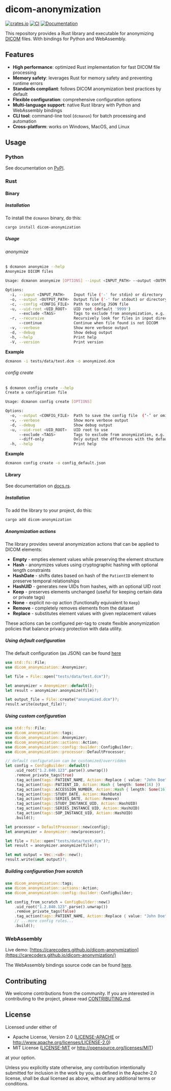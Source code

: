 # dicom-anonymization

[![crates.io](https://img.shields.io/crates/v/dicom-anonymization.svg)](https://crates.io/crates/dicom-anonymization)
[![CI](https://github.com/carecoders/dicom-anonymization/actions/workflows/ci.yml/badge.svg)](https://github.com/carecoders/dicom-anonymization/actions/workflows/ci.yml)
[![Documentation](https://docs.rs/dicom-anonymization/badge.svg)](https://docs.rs/dicom-anonymization)

This repository provides a Rust library and executable for anonymizing [DICOM](https://dicomstandard.org/) files.
With bindings for Python and WebAssembly.

## Features

- **High performance**: optimized Rust implementation for fast DICOM file processing
- **Memory safety**: leverages Rust for memory safety and preventing runtime errors
- **Standards compliant**: follows DICOM anonymization best practices by default
- **Flexible configuration**: comprehensive configuration options
- **Multi-language support**: native Rust library with Python and WebAssembly bindings
- **CLI tool**: command-line tool (`dcmanon`) for batch processing and automation
- **Cross-platform**: works on Windows, MacOS, and Linux

## Usage

### Python

See documentation on [PyPI](https://pypi.org/project/dcmanon).

### Rust

#### Binary

##### Installation

To install the `dcmanon` binary, do this:

```bash
cargo install dicom-anonymization
```

##### Usage

###### anonymize

```bash
$ dcmanon anonymize --help
Anonymize DICOM files

Usage: dcmanon anonymize [OPTIONS] --input <INPUT_PATH> --output <OUTPUT_PATH>

Options:
  -i, --input <INPUT_PATH>    Input file ('-' for stdin) or directory
  -o, --output <OUTPUT_PATH>  Output file ('-' for stdout) or directory
  -c, --config <CONFIG_FILE>  Path to config JSON file
  -u, --uid-root <UID_ROOT>   UID root (default '9999')
      --exclude <TAGS>        Tags to exclude from anonymization, e.g. '00100020,00080050'
  -r, --recursive             Recursively look for files in input directory
      --continue              Continue when file found is not DICOM
  -v, --verbose               Show more verbose output
  -d, --debug                 Show debug output
  -h, --help                  Print help
  -V, --version               Print version
```

**Example**

```bash
dcmanon -i tests/data/test.dcm -o anonymized.dcm
```

###### config create

```bash
$ dcmanon config create --help
Create a configuration file

Usage: dcmanon config create [OPTIONS]

Options:
  -o, --output <CONFIG_FILE>  Path to save the config file  (‘-’ or omitted → stdout) [default: -]
  -v, --verbose               Show more verbose output
  -d, --debug                 Show debug output
  -u, --uid-root <UID_ROOT>   UID root to use
      --exclude <TAGS>        Tags to exclude from anonymization, e.g. '00100020,00080050'
      --diff-only             Only output the dfferences with the default config
  -h, --help                  Print help
```

**Example**

```bash
dcmanon config create -o config_default.json
```

#### Library

See documentation on [docs.rs](https://docs.rs/dicom-anonymization).

##### Installation

To add the library to your project, do this:

```bash
cargo add dicom-anonymization
```

##### Anonymization actions

The library provides several anonymization actions that can be applied to DICOM elements:

- **Empty** - empties element values while preserving the element structure
- **Hash** - anonymizes values using cryptographic hashing with optional length constraints
- **HashDate** - shifts dates based on hash of the `PatientID` element to preserve temporal relationships
- **HashUID** - generates new UIDs from hashes, with an optional UID root
- **Keep** - preserves elements unchanged (useful for keeping certain data or private tags)
- **None** - explicit no-op action (functionally equivalent to `Keep`)
- **Remove** - completely removes elements from the dataset
- **Replace** - substitutes element values with given replacement values

These actions can be configured per-tag to create flexible anonymization policies that balance privacy protection with data utility.

##### Using default configuration

The default configuration (as JSON) can be found [here](https://raw.githubusercontent.com/carecoders/dicom-anonymization/refs/heads/main/dicom-anonymization/config_default.json)

```rust
use std::fs::File;
use dicom_anonymization::Anonymizer;

let file = File::open("tests/data/test.dcm")?;

let anonymizer = Anonymizer::default();
let result = anonymizer.anonymize(file)?;

let output_file = File::create("anonymized.dcm")?;
result.write(output_file)?;
```

##### Using custom configuration

```rust
use std::fs::File;
use dicom_anonymization::tags;
use dicom_anonymization::Anonymizer;
use dicom_anonymization::actions::Action;
use dicom_anonymization::config::builder::ConfigBuilder;
use dicom_anonymization::processor::DefaultProcessor;

// default configuration can be customized/overridden
let config = ConfigBuilder::default()
    .uid_root("1.2.840.123".parse().unwrap())
    .remove_private_tags(true)
    .tag_action(tags::PATIENT_NAME, Action::Replace { value: "John Doe".into() })
    .tag_action(tags::PATIENT_ID, Action::Hash { length: Some(16) })
    .tag_action(tags::ACCESSION_NUMBER, Action::Hash { length: Some(16) })
    .tag_action(tags::STUDY_DATE, Action::HashDate)
    .tag_action(tags::SERIES_DATE, Action::Remove)
    .tag_action(tags::STUDY_INSTANCE_UID, Action::HashUID)
    .tag_action(tags::SERIES_INSTANCE_UID, Action::HashUID)
    .tag_action(tags::SOP_INSTANCE_UID, Action::HashUID)
    .build();

let processor = DefaultProcessor::new(config);
let anonymizer = Anonymizer::new(processor);

let file = File::open("tests/data/test.dcm")?;
let result = anonymizer.anonymize(file)?;

let mut output = Vec::<u8>::new();
result.write(&mut output)?;
```

##### Building configuration from scratch

```rust
use dicom_anonymization::tags;
use dicom_anonymization::actions::Action;
use dicom_anonymization::config::builder::ConfigBuilder;

let config_from_scratch = ConfigBuilder::new()
    .uid_root("1.2.840.123".parse().unwrap())
    .remove_private_tags(false)
    .tag_action(tags::PATIENT_NAME, Action::Replace { value: "John Doe".into() })
    // ...more config rules...
    .build();
```

### WebAssembly

Live demo: [https://carecoders.github.io/dicom-anonymization](https://carecoders.github.io/dicom-anonymization/)

The WebAssembly bindings source code can be found [here](https://github.com/carecoders/dicom-anonymization/tree/main/bindings/wasm).

## Contributing

We welcome contributions from the community. If you are interested in contributing to the project, please read [CONTRIBUTING.md](CONTRIBUTING.md).

## License

Licensed under either of

- Apache License, Version 2.0 ([LICENSE-APACHE](LICENSE-APACHE) or <http://www.apache.org/licenses/LICENSE-2.0>)
- MIT License ([LICENSE-MIT](LICENSE-MIT) or <http://opensource.org/licenses/MIT>)

at your option.

Unless you explicitly state otherwise, any contribution intentionally submitted
for inclusion in the work by you, as defined in the Apache-2.0 license, shall be dual licensed as above, without any
additional terms or conditions.
